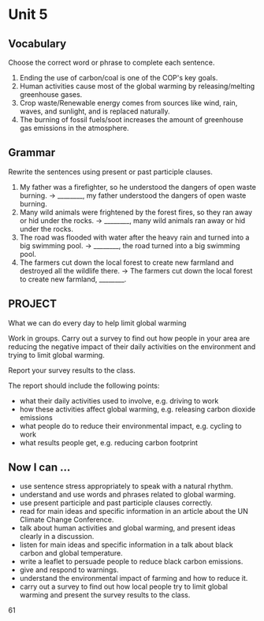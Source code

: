 # Unit 5

## Vocabulary

Choose the correct word or phrase to complete each sentence.

1. Ending the use of carbon/coal is one of the COP's key goals.
2. Human activities cause most of the global warming by releasing/melting greenhouse gases.
3. Crop waste/Renewable energy comes from sources like wind, rain, waves, and sunlight, and is replaced naturally.
4. The burning of fossil fuels/soot increases the amount of greenhouse gas emissions in the atmosphere.

## Grammar

Rewrite the sentences using present or past participle clauses.

1. My father was a firefighter, so he understood the dangers of open waste burning.
   → ________, my father understood the dangers of open waste burning.
2. Many wild animals were frightened by the forest fires, so they ran away or hid under the rocks.
   → ________, many wild animals ran away or hid under the rocks.
3. The road was flooded with water after the heavy rain and turned into a big swimming pool.
   → ________, the road turned into a big swimming pool.
4. The farmers cut down the local forest to create new farmland and destroyed all the wildlife there.
   → The farmers cut down the local forest to create new farmland, ________.

## PROJECT

What we can do every day to help limit global warming

Work in groups. Carry out a survey to find out how people in your area are reducing the negative impact of their daily activities on the environment and trying to limit global warming.

Report your survey results to the class.

The report should include the following points:
- what their daily activities used to involve, e.g. driving to work
- how these activities affect global warming, e.g. releasing carbon dioxide emissions
- what people do to reduce their environmental impact, e.g. cycling to work
- what results people get, e.g. reducing carbon footprint

## Now I can ...

- use sentence stress appropriately to speak with a natural rhythm.
- understand and use words and phrases related to global warming.
- use present participle and past participle clauses correctly.
- read for main ideas and specific information in an article about the UN Climate Change Conference.
- talk about human activities and global warming, and present ideas clearly in a discussion.
- listen for main ideas and specific information in a talk about black carbon and global temperature.
- write a leaflet to persuade people to reduce black carbon emissions.
- give and respond to warnings.
- understand the environmental impact of farming and how to reduce it.
- carry out a survey to find out how local people try to limit global warming and present the survey results to the class.

61